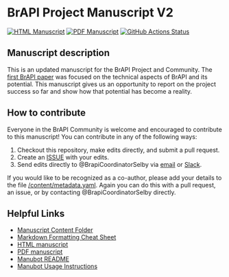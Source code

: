 # BrAPI Project Manuscript V2

<!-- usage note: edit the H1 title above to personalize the manuscript -->

[![HTML Manuscript](https://img.shields.io/badge/manuscript-HTML-blue.svg)](https://plantbreeding.github.io/BrAPI-Manuscript2/)
[![PDF Manuscript](https://img.shields.io/badge/manuscript-PDF-blue.svg)](https://plantbreeding.github.io/BrAPI-Manuscript2/manuscript.pdf)
[![GitHub Actions Status](https://github.com/plantbreeding/BrAPI-Manuscript2/workflows/Manubot/badge.svg)](https://github.com/plantbreeding/BrAPI-Manuscript2/actions)

## Manuscript description

This is an updated manuscript for the BrAPI Project and Community. The [first BrAPI paper](https://academic.oup.com/bioinformatics/advance-article/doi/10.1093/bioinformatics/btz190/5418796)
was focused on the technical aspects of BrAPI and its potential. This manuscript gives us an opportunity to report on the project success so far and show how that potential has become a reality.

## How to contribute

Everyone in the BrAPI Community is welcome and encouraged to contribute to this manuscript! You can contribute in any of the following ways:

1. Checkout this repository, make edits directly, and submit a pull request.
2. Create an [ISSUE](https://github.com/plantbreeding/BrAPI-Manuscript2/issues/new) with your edits.
3. Send edits directly to @BrapiCoordinatorSelby via [email](mailto:brapicoordinatorselby@gmail.com) or [Slack](https://plantbreedingapi.slack.com).

If you would like to be recognized as a co-author, please add your details to the file [/content/metadata.yaml](https://github.com/plantbreeding/BrAPI-Manuscript2/blob/main/content/metadata.yaml). Again you can do this with a pull request, an issue, or by contacting @BrapiCoordinatorSelby directly. 

## Helpful Links

+ [Manuscript Content Folder](content)
+ [Markdown Formatting Cheat Sheet](content/formatting_help)
+ [HTML manuscript](https://plantbreeding.github.io/BrAPI-Manuscript2/)
+ [PDF manuscript](https://plantbreeding.github.io/BrAPI-Manuscript2/manuscript.pdf)
+ [Manubot README](Manubot-README.md)
+ [Manubot Usage Instructions](USAGE.md)
